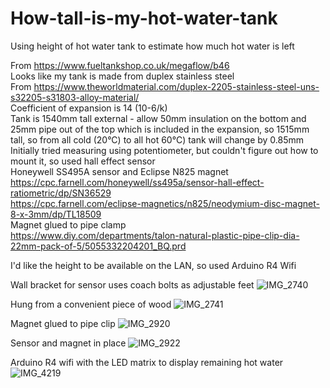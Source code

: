 # How-tall-is-my-hot-water-tank
Using height of hot water tank to estimate how much hot water is left

From https://www.fueltankshop.co.uk/megaflow/b46<br>
Looks like my tank is made from duplex stainless steel<br>
From https://www.theworldmaterial.com/duplex-2205-stainless-steel-uns-s32205-s31803-alloy-material/<br>
Coefficient of expansion is 14 (10-6/k)<br>
Tank is 1540mm tall external - allow 50mm insulation on the bottom and 25mm pipe out of the top which is included in the expansion, so 1515mm tall, so from all cold (20°C) to all hot 60°C) tank will change by 0.85mm<br>
Initially tried measuring using potentiometer, but couldn't figure out how to mount it, so used hall effect sensor<br>
Honeywell SS495A sensor and Eclipse N825 magnet<br>
https://cpc.farnell.com/honeywell/ss495a/sensor-hall-effect-ratiometric/dp/SN36529<br>
https://cpc.farnell.com/eclipse-magnetics/n825/neodymium-disc-magnet-8-x-3mm/dp/TL18509<br>
Magnet glued to pipe clamp<br>
https://www.diy.com/departments/talon-natural-plastic-pipe-clip-dia-22mm-pack-of-5/5055332204201_BQ.prd

I'd like the height to be available on the LAN, so used Arduino R4 Wifi<br>

Wall bracket for sensor uses coach bolts as adjustable feet
![IMG_2740](https://github.com/user-attachments/assets/70f0c40f-c208-4b0d-911b-80ad6ab77730)

Hung from a convenient piece of wood
![IMG_2741](https://github.com/user-attachments/assets/f2cd0837-8206-4f25-a7fc-f662361daef8)

Magnet glued to pipe clip
![IMG_2920](https://github.com/user-attachments/assets/7c343996-f1a7-4eb3-bd04-d1018a3a92e1)

Sensor and magnet in place
![IMG_2922](https://github.com/user-attachments/assets/22bf98c9-1cac-41d4-9ff5-b3bf98376b81)

Arduino R4 wifi with the LED matrix to display remaining hot water
![IMG_4219](https://github.com/user-attachments/assets/1a33814b-f494-4d35-a827-b845e6f19da5)
